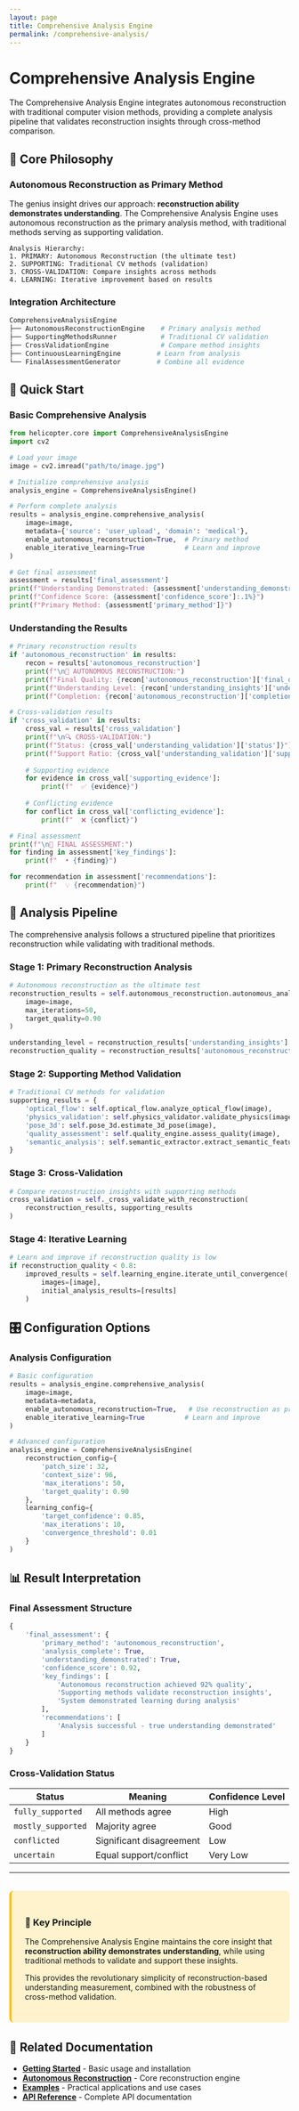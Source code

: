 ```yaml
---
layout: page
title: Comprehensive Analysis Engine
permalink: /comprehensive-analysis/
---
```


# Comprehensive Analysis Engine

The Comprehensive Analysis Engine integrates autonomous reconstruction with traditional computer vision methods, providing a complete analysis pipeline that validates reconstruction insights through cross-method comparison.

## 🎯 Core Philosophy

### Autonomous Reconstruction as Primary Method

The genius insight drives our approach: **reconstruction ability demonstrates understanding**. The Comprehensive Analysis Engine uses autonomous reconstruction as the primary analysis method, with traditional methods serving as supporting validation.

```
Analysis Hierarchy:
1. PRIMARY: Autonomous Reconstruction (the ultimate test)
2. SUPPORTING: Traditional CV methods (validation)
3. CROSS-VALIDATION: Compare insights across methods
4. LEARNING: Iterative improvement based on results
```

### Integration Architecture

```python
ComprehensiveAnalysisEngine
├── AutonomousReconstructionEngine    # Primary analysis method
├── SupportingMethodsRunner           # Traditional CV validation
├── CrossValidationEngine             # Compare method insights
├── ContinuousLearningEngine         # Learn from analysis
└── FinalAssessmentGenerator         # Combine all evidence
```

## 🚀 Quick Start

### Basic Comprehensive Analysis

```python
from helicopter.core import ComprehensiveAnalysisEngine
import cv2

# Load your image
image = cv2.imread("path/to/image.jpg")

# Initialize comprehensive analysis
analysis_engine = ComprehensiveAnalysisEngine()

# Perform complete analysis
results = analysis_engine.comprehensive_analysis(
    image=image,
    metadata={'source': 'user_upload', 'domain': 'medical'},
    enable_autonomous_reconstruction=True,  # Primary method
    enable_iterative_learning=True          # Learn and improve
)

# Get final assessment
assessment = results['final_assessment']
print(f"Understanding Demonstrated: {assessment['understanding_demonstrated']}")
print(f"Confidence Score: {assessment['confidence_score']:.1%}")
print(f"Primary Method: {assessment['primary_method']}")
```

### Understanding the Results

```python
# Primary reconstruction results
if 'autonomous_reconstruction' in results:
    recon = results['autonomous_reconstruction']
    print(f"\n🧠 AUTONOMOUS RECONSTRUCTION:")
    print(f"Final Quality: {recon['autonomous_reconstruction']['final_quality']:.1%}")
    print(f"Understanding Level: {recon['understanding_insights']['understanding_level']}")
    print(f"Completion: {recon['autonomous_reconstruction']['completion_percentage']:.1f}%")

# Cross-validation results
if 'cross_validation' in results:
    cross_val = results['cross_validation']
    print(f"\n🔍 CROSS-VALIDATION:")
    print(f"Status: {cross_val['understanding_validation']['status']}")
    print(f"Support Ratio: {cross_val['understanding_validation']['support_ratio']:.1%}")
    
    # Supporting evidence
    for evidence in cross_val['supporting_evidence']:
        print(f"  ✅ {evidence}")
    
    # Conflicting evidence
    for conflict in cross_val['conflicting_evidence']:
        print(f"  ❌ {conflict}")

# Final assessment
print(f"\n🎯 FINAL ASSESSMENT:")
for finding in assessment['key_findings']:
    print(f"  • {finding}")

for recommendation in assessment['recommendations']:
    print(f"  💡 {recommendation}")
```

## 🔬 Analysis Pipeline

The comprehensive analysis follows a structured pipeline that prioritizes reconstruction while validating with traditional methods.

### Stage 1: Primary Reconstruction Analysis

```python
# Autonomous reconstruction as the ultimate test
reconstruction_results = self.autonomous_reconstruction.autonomous_analyze(
    image=image,
    max_iterations=50,
    target_quality=0.90
)

understanding_level = reconstruction_results['understanding_insights']['understanding_level']
reconstruction_quality = reconstruction_results['autonomous_reconstruction']['final_quality']
```

### Stage 2: Supporting Method Validation

```python
# Traditional CV methods for validation
supporting_results = {
    'optical_flow': self.optical_flow.analyze_optical_flow(image),
    'physics_validation': self.physics_validator.validate_physics(image, metadata),
    'pose_3d': self.pose_3d.estimate_3d_pose(image),
    'quality_assessment': self.quality_engine.assess_quality(image),
    'semantic_analysis': self.semantic_extractor.extract_semantic_features(image)
}
```

### Stage 3: Cross-Validation

```python
# Compare reconstruction insights with supporting methods
cross_validation = self._cross_validate_with_reconstruction(
    reconstruction_results, supporting_results
)
```

### Stage 4: Iterative Learning

```python
# Learn and improve if reconstruction quality is low
if reconstruction_quality < 0.8:
    improved_results = self.learning_engine.iterate_until_convergence(
        images=[image],
        initial_analysis_results=[results]
    )
```

## 🎛️ Configuration Options

### Analysis Configuration

```python
# Basic configuration
results = analysis_engine.comprehensive_analysis(
    image=image,
    metadata=metadata,
    enable_autonomous_reconstruction=True,   # Use reconstruction as primary
    enable_iterative_learning=True          # Learn and improve
)

# Advanced configuration
analysis_engine = ComprehensiveAnalysisEngine(
    reconstruction_config={
        'patch_size': 32,
        'context_size': 96,
        'max_iterations': 50,
        'target_quality': 0.90
    },
    learning_config={
        'target_confidence': 0.85,
        'max_iterations': 10,
        'convergence_threshold': 0.01
    }
)
```

## 📊 Result Interpretation

### Final Assessment Structure

```python
{
    'final_assessment': {
        'primary_method': 'autonomous_reconstruction',
        'analysis_complete': True,
        'understanding_demonstrated': True,
        'confidence_score': 0.92,
        'key_findings': [
            'Autonomous reconstruction achieved 92% quality',
            'Supporting methods validate reconstruction insights',
            'System demonstrated learning during analysis'
        ],
        'recommendations': [
            'Analysis successful - true understanding demonstrated'
        ]
    }
}
```

### Cross-Validation Status

| Status | Meaning | Confidence Level |
|--------|---------|------------------|
| `fully_supported` | All methods agree | High |
| `mostly_supported` | Majority agree | Good |
| `conflicted` | Significant disagreement | Low |
| `uncertain` | Equal support/conflict | Very Low |

---

<div style="background: #fff3cd; padding: 1.5rem; border-radius: 8px; margin: 2rem 0; border-left: 4px solid #ffc107;">
<h3>🎯 Key Principle</h3>
<p>The Comprehensive Analysis Engine maintains the core insight that <strong>reconstruction ability demonstrates understanding</strong>, while using traditional methods to validate and support these insights.</p>
<p>This provides the revolutionary simplicity of reconstruction-based understanding measurement, combined with the robustness of cross-method validation.</p>
</div>

## 🔗 Related Documentation

- **[Getting Started](getting-started.html)** - Basic usage and installation
- **[Autonomous Reconstruction](autonomous-reconstruction.html)** - Core reconstruction engine
- **[Examples](examples.html)** - Practical applications and use cases
- **[API Reference](api-reference.html)** - Complete API documentation